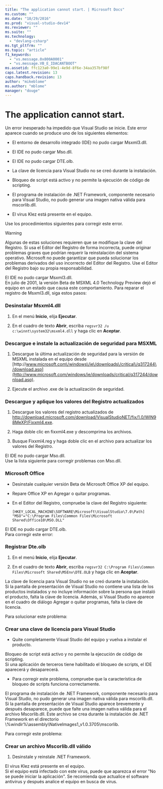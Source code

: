 ```yaml
---
title: "The application cannot start. | Microsoft Docs"
ms.custom: ""
ms.date: "10/29/2016"
ms.prod: "visual-studio-dev14"
ms.reviewer: ""
ms.suite: ""
ms.technology: 
  - "devlang-csharp"
ms.tgt_pltfrm: ""
ms.topic: "article"
f1_keywords: 
  - "vs.message.0x800A0001"
  - "vs.message.VB_E_IDACANTBOOT"
ms.assetid: ffc123a0-99e1-4e9d-8f6e-34aa357bf98f
caps.latest.revision: 13
caps.handback.revision: 13
author: "mikeblome"
ms.author: "mblome"
manager: "douge"
---
```

# The application cannot start.
Un error inesperado ha impedido que Visual Studio se inicie.  Este error aparece cuando se produce uno de los siguientes elementos:  
  
-   El entorno de desarrollo integrado \(IDE\) no pudo cargar Msxml3.dll.  
  
-   El IDE no pudo cargar Mso.dll.  
  
-   El IDE no pudo cargar DTE.olb.  
  
-   La clave de licencia para Visual Studio no se creó durante la instalación.  
  
-   Bloqueo de script está activo y no permite la ejecución de código de scripting.  
  
-   El programa de instalación de .NET Framework, componente necesario para Visual Studio, no pudo generar una imagen nativa válida para mscorlib.dll.  
  
-   El virus Klez está presente en el equipo.  
  
 Use los procedimientos siguientes para corregir este error.  
  
> [!WARNING]
>  Algunas de estas soluciones requieren que se modifique la clave del Registro.  Si usa el Editor del Registro de forma incorrecta, puede originar problemas graves que podrían requerir la reinstalación del sistema operativo.  Microsoft no puede garantizar que pueda solucionar los problemas derivados del uso incorrecto del Editor del Registro.  Use el Editor del Registro bajo su propia responsabilidad.  
  
 El IDE no pudo cargar Msxml3.dll.  
 En julio de 2001, la versión Beta de MSXML 4.0 Technology Preview dejó el equipo en un estado que causa este comportamiento.  Para reparar el registro de Msxml3.dll, siga estos pasos:  
  
### Desinstalar Msxml4.dll  
  
1.  En el menú **Inicio**, elija **Ejecutar**.  
  
2.  En el cuadro de texto **Abrir**, escriba `regsvr32 /u c:\winnt\system32\msxml4.dll` y haga clic en **Aceptar**.  
  
### Descargue e instale la actualización de seguridad para MSXML  
  
1.  Descargue la última actualización de seguridad para la versión de MSXML instalada en el equipo desde [http:\/\/www.microsoft.com\/windows\/ie\/downloads\/critical\/q317244\/download.asp](http://www.microsoft.com/windows/ie/downloads/critical/q317244/download.asp).  
  
2.  Ejecute el archivo .exe de la actualización de seguridad.  
  
### Descargue y aplique los valores del Registro actualizados  
  
1.  Descargue los valores del registro actualizados de [http:\/\/download.microsoft.com\/download\/VisualStudioNET\/fix\/1.0\/WIN98MeXP\/Fixxml4.exe](http://download.microsoft.com/download/VisualStudioNET/fix/1.0/WIN98MeXP/Fixxml4.exe).  
  
2.  Haga doble clic en fixxml4.exe y descomprima los archivos.  
  
3.  Busque Fixxml4.reg y haga doble clic en el archivo para actualizar los valores del Registro.  
  
 El IDE no pudo cargar Mso.dll.  
 Use la lista siguiente para corregir problemas con Mso.dll.  
  
### Microsoft Office  
  
-   Desinstale cualquier versión Beta de Microsoft Office XP del equipo.  
  
-   Repare Office XP en Agregar o quitar programas.  
  
-   En el Editor del Registro, compruebe la clave del Registro siguiente:  
  
     `[HKEY_LOCAL_MACHINE\SOFTWARE\Microsoft\VisualStudio\7.0\Path] "MSO"="C:\Program Files\Common Files\Microsoft Shared\Office10\MSO.DLL"`  
  
 El IDE no pudo cargar DTE.olb.  
 Para corregir este error:  
  
### Registrar Dte.olb  
  
1.  En el menú **Inicio**, elija **Ejecutar**.  
  
2.  En el cuadro de texto **Abrir**, escriba `regsvr32 C:\Program Files\Common Files\Microsoft Shared\MSEnv\DTE.OLB` y haga clic en **Aceptar**.  
  
 La clave de licencia para Visual Studio no se creó durante la instalación.  
 Si la pantalla de presentación de Visual Studio no contiene una lista de los productos instalados y no incluye información sobre la persona que instaló el producto, falta la clave de licencia.  Además, si Visual Studio no aparece en el cuadro de diálogo Agregar o quitar programas, falta la clave de licencia.  
  
 Para solucionar este problema:  
  
### Crear una clave de licencia para Visual Studio  
  
-   Quite completamente Visual Studio del equipo y vuelva a instalar el producto.  
  
 Bloqueo de script está activo y no permite la ejecución de código de scripting.  
 Si una aplicación de terceros tiene habilitado el bloqueo de scripts, el IDE aparecerá y desaparecerá.  
  
-   Para corregir este problema, compruebe que la característica de bloqueo de scripts funciona correctamente.  
  
 El programa de instalación de .NET Framework, componente necesario para Visual Studio, no pudo generar una imagen nativa válida para mscorlib.dll.  
 Si la pantalla de presentación de Visual Studio aparece brevemente y después desaparece, puede que falte una imagen nativa válida para el archivo Mscorlib.dll.  Este archivo se crea durante la instalación de .NET Framework en el directorio \\%windir%\\assembly\\NativeImages1\_v1.0.3705\\mscorlib.  
  
 Para corregir este problema:  
  
### Crear un archivo Mscorlib.dll válido  
  
1.  Desinstale y reinstale .NET Framework.  
  
 El virus Klez está presente en el equipo.  
 Si el equipo está infectado con este virus, puede que aparezca el error "No se puede iniciar la aplicación".  Se recomienda que actualice el software antivirus y después analice el equipo en busca de virus.